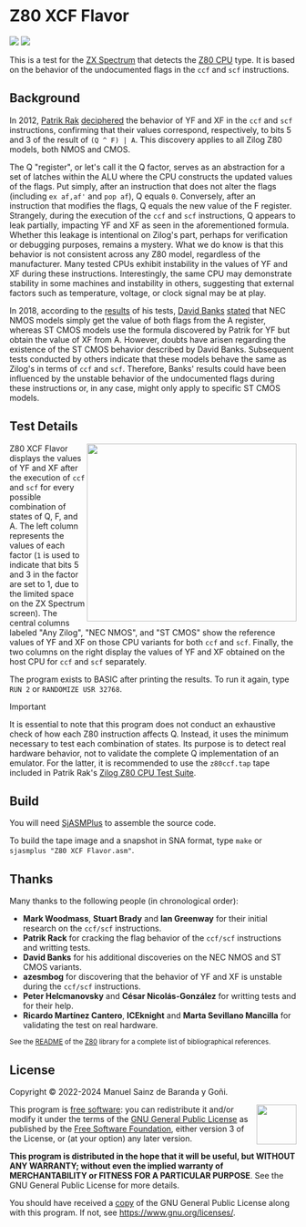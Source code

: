 # Z80 XCF Flavor

![](https://zxe.io/software/Z80_XCF_Flavor/assets/images/zx-spectrum-badge.svg)
[![](https://github.com/redcode/Z80_XCF_Flavor/actions/workflows/build.yml/badge.svg)](https://github.com/redcode/Z80_XCF_Flavor/actions/workflows/build.yml)

This is a test for the [ZX Spectrum](https://en.wikipedia.org/wiki/ZX_Spectrum) that detects the [Z80 CPU](https://en.wikipedia.org/wiki/Zilog_Z80) type. It is based on the behavior of the undocumented flags in the `ccf` and `scf` instructions.

## Background

In 2012, [Patrik Rak](https://https://github.com/raxoft) [deciphered](https://worldofspectrum.org/forums/discussion/41704) the behavior of YF and XF in the `ccf` and `scf` instructions, confirming that their values correspond, respectively, to bits 5 and 3 of the result of <code>(Q&nbsp;^&nbsp;F)&nbsp;|&nbsp;A</code>. This discovery applies to all Zilog Z80 models, both NMOS and CMOS.

The Q "register", or let's call it the Q factor, serves as an abstraction for a set of latches within the ALU where the CPU constructs the updated values of the flags. Put simply, after an instruction that does not alter the flags (including <code>ex&nbsp;af,af'</code> and <code>pop&nbsp;af</code>), Q equals `0`. Conversely, after an instruction that modifies the flags, Q equals the new value of the F register. Strangely, during the execution of the `ccf` and `scf` instructions, Q appears to leak partially, impacting YF and XF as seen in the aforementioned formula. Whether this leakage is intentional on Zilog's part, perhaps for verification or debugging purposes, remains a mystery. What we do know is that this behavior is not consistent across any Z80 model, regardless of the manufacturer. Many tested CPUs exhibit instability in the values of YF and XF during these instructions. Interestingly, the same CPU may demonstrate stability in some machines and instability in others, suggesting that external factors such as temperature, voltage, or clock signal may be at play.

In 2018, according to the [results](https://stardot.org.uk/forums/viewtopic.php?p=211042#p211042) of his tests, [David Banks](https://github.com/hoglet67) [stated](https://github.com/hoglet67/Z80Decoder/wiki/Undocumented-Flags) that NEC NMOS models simply get the value of both flags from the A register, whereas ST CMOS models use the formula discovered by Patrik for YF but obtain the value of XF from A. However, doubts have arisen regarding the existence of the ST CMOS behavior described by David Banks. Subsequent tests conducted by others indicate that these models behave the same as Zilog's in terms of `ccf` and `scf`. Therefore, Banks' results could have been influenced by the unstable behavior of the undocumented flags during these instructions or, in any case, might only apply to specific ST CMOS models.

## Test Details

<img src="https://zxe.io/software/Z80_XCF_Flavor/assets/images/readme-screenshot-1.5.gif" width="368" height="312" align="right">

Z80 XCF Flavor displays the values of YF and XF after the execution of `ccf` and `scf` for every possible combination of states of Q, F, and A. The left column represents the values of each factor (`1` is used to indicate that bits 5 and 3 in the factor are set to 1, due to the limited space on the ZX Spectrum screen). The central columns labeled "Any Zilog", "NEC NMOS", and "ST CMOS" show the reference values of YF and XF on those CPU variants for both `ccf` and `scf`. Finally, the two columns on the right display the values of YF and XF obtained on the host CPU for `ccf` and `scf` separately.

The program exists to BASIC after printing the results. To run it again, type `RUN 2` or <code>RANDOMIZE&nbsp;USR&nbsp;32768</code>.

> [!IMPORTANT]
> It is essential to note that this program does not conduct an exhaustive check of how each Z80 instruction affects Q. Instead, it uses the minimum necessary to test each combination of states. Its purpose is to detect real hardware behavior, not to validate the complete Q implementation of an emulator. For the latter, it is recommended to use the `z80ccf.tap` tape included in Patrik Rak's [Zilog Z80 CPU Test Suite](https://github.com/raxoft/z80test).

## Build

You will need [SjASMPlus](https://github.com/z00m128/sjasmplus) to assemble the source code.

To build the tape image and a snapshot in SNA format, type `make` or <code>sjasmplus&nbsp;"Z80&nbsp;XCF&nbsp;Flavor.asm"</code>.

## Thanks

Many thanks to the following people (in chronological order):

* **Mark Woodmass**, **Stuart Brady** and **Ian Greenway** for their initial research on the `ccf/scf` instructions.
* **Patrik Rack** for cracking the flag behavior of the `ccf/scf` instructions and writting tests.
* **David Banks** for his additional discoveries on the NEC NMOS and ST CMOS variants.
* **azesmbog** for discovering that the behavior of YF and XF is unstable during the `ccf/scf` instructions.
* **Peter Helcmanovsky** and **César Nicolás-González** for writting tests and for their help.
* **Ricardo Martínez Cantero**, **ICEknight** and **Marta Sevillano Mancilla** for validating the test on real hardware.

<sup>See the [README](https://github.com/redcode/Z80#thanks) of the [Z80](https://github.com/redcode/Z80) library for a complete list of bibliographical references.</sup>

## License

Copyright © 2022-2024 Manuel Sainz de Baranda y Goñi.  

<img src="https://zxe.io/software/Z80_XCF_Flavor/assets/images/gplv3.svg" height="70" align="right">

This program is [free software](https://www.gnu.org/philosophy/free-sw.html): you can redistribute it and/or modify it under the terms of the [GNU General Public License](https://www.gnu.org/licenses/gpl-3.0.en.html) as published by the [Free Software Foundation](https://www.fsf.org), either version 3 of the License, or (at your option) any later version.

**This program is distributed in the hope that it will be useful, but WITHOUT ANY WARRANTY; without even the implied warranty of MERCHANTABILITY or FITNESS FOR A PARTICULAR PURPOSE**. See the GNU General Public License for more details.

You should have received a [copy](COPYING) of the GNU General Public License along with this program. If not, see <https://www.gnu.org/licenses/>.
